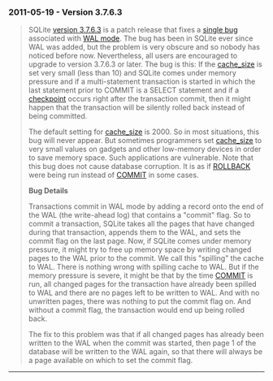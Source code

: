 ### 2011\-05\-19 \- Version 3\.7\.6\.3


> SQLite [version 3\.7\.6\.3](releaselog/3_7_6_3.html) is a patch release that fixes a
>  [single bug](https://www.sqlite.org/src/info/2d1a5c67df)
>  associated with [WAL mode](wal.html). The bug has been in SQLite ever since WAL
>  was added, but the problem is very obscure and so nobody has noticed
>  before now. Nevertheless, all users are encouraged to upgrade to
>  version 3\.7\.6\.3 or later.
>  The bug is this:
>  If the [cache\_size](pragma.html#pragma_cache_size) is set very small (less than 10\) and SQLite comes
>  under memory pressure and if a multi\-statement transaction is started
>  in which the last statement prior to COMMIT is a SELECT statement and if
>  a [checkpoint](wal.html#ckpt) occurs right after the transaction commit, then
>  it might happen that the transaction will be silently rolled back instead
>  of being committed.
> 
> 
>  The default setting for [cache\_size](pragma.html#pragma_cache_size) is 2000\. So in most situations, this
>  bug will never appear. But sometimes programmers set [cache\_size](pragma.html#pragma_cache_size) to
>  very small values on gadgets and other low\-memory devices in order to
>  save memory space. Such applications are vulnerable.
>  Note that this bug does not cause database corruption. It is
>  as if [ROLLBACK](lang_transaction.html) were being run instead of [COMMIT](lang_transaction.html) in some cases.
> 
> 
>  **Bug Details**
> 
> 
>  Transactions commit in WAL mode by adding a record onto the end of
>  the WAL (the write\-ahead log) that contains a "commit" flag. So to
>  commit a transaction, SQLite takes all the pages that have changed
>  during that transaction, appends them to the WAL, and sets the commit
>  flag on the last page. Now, if SQLite comes under memory pressure, it
>  might try to free up memory space by writing changed pages to the WAL
>  prior to the commit. We call this "spilling" the cache to WAL. There
>  is nothing wrong with spilling cache to WAL. But if the
>  memory pressure is severe, it might be that by the time [COMMIT](lang_transaction.html) is run,
>  all changed pages for the transaction have already been spilled to WAL
>  and there are no pages left to be written to WAL.
>  And with no unwritten pages, there was nothing to put the commit flag
>  on. And without a commit flag, the transaction would end up being
>  rolled back.
> 
> 
>  The fix to this problem was that if all changed pages has already
>  been written to the WAL when the commit was started, then page 1 of
>  the database will be written to the WAL again, so that there will always
>  be a page available on which to set the commit flag.



---

